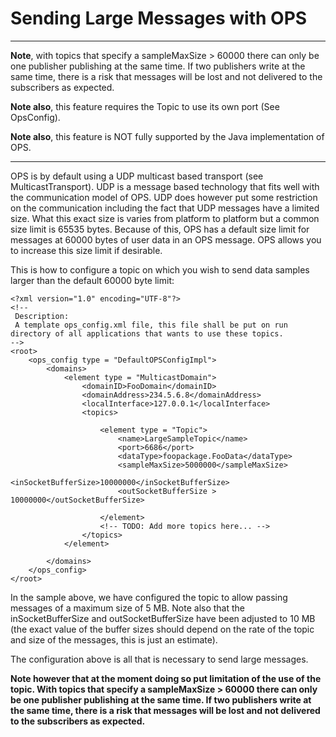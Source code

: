 # Sending Large Messages with OPS #


---

**Note**, with topics that specify a sampleMaxSize > 60000 there can only be one publisher publishing at the same time. If two publishers write at the same time, there is a risk that messages will be lost and not delivered to the subscribers as expected.

**Note also**, this feature requires the Topic to use its own port (See OpsConfig).

**Note also**, this feature is NOT fully supported by the Java implementation of OPS.

---


OPS is by default using a UDP multicast based transport (see MulticastTransport). UDP is a message based technology that fits well with the communication model of OPS. UDP does however put some restriction on the communication including the fact that UDP messages have a limited size. What this exact size is varies from platform to platform but a common size limit is 65535 bytes. Because of this, OPS has a default size limit for messages at 60000 bytes of user data in an OPS message. OPS allows you to increase this size limit if desirable.

This is how to configure a topic on which you wish to send data samples larger than the default 60000 byte limit:

```
<?xml version="1.0" encoding="UTF-8"?>
<!--
 Description:
 A template ops_config.xml file, this file shall be put on run directory of all applications that wants to use these topics.
-->
<root>
    <ops_config type = "DefaultOPSConfigImpl">
        <domains>
            <element type = "MulticastDomain">
                <domainID>FooDomain</domainID>
                <domainAddress>234.5.6.8</domainAddress>
                <localInterface>127.0.0.1</localInterface>
                <topics>
                    
                    <element type = "Topic">
                        <name>LargeSampleTopic</name>
                        <port>6686</port>
                        <dataType>foopackage.FooData</dataType>
                        <sampleMaxSize>5000000</sampleMaxSize>
                        <inSocketBufferSize>10000000</inSocketBufferSize>
                        <outSocketBufferSize > 10000000</outSocketBufferSize>
                        
                    </element>
                    <!-- TODO: Add more topics here... -->
                </topics>
            </element>

        </domains>
    </ops_config>
</root>

```

In the sample above, we have configured the topic to allow passing messages of a maximum size of 5 MB. Note also that the inSocketBufferSize and outSocketBufferSize have been adjusted to 10 MB (the exact value of the buffer sizes should depend on the rate of the topic and size of the messages, this is just an estimate).

The configuration above is all that is necessary to send large messages.

**Note however that at the moment doing so put limitation of the use of the topic. With topics that specify a sampleMaxSize > 60000 there can only be one publisher publishing at the same time. If two publishers write at the same time, there is a risk that messages will be lost and not delivered to the subscribers as expected.**